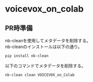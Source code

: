 # voicevox_on_colab

## PR時準備
nb-cleanを使用してメタデータを削除する。  
nb-cleanのインストールは以下の通り。  
```bash
pip install nb-clean
```
以下のコマンドでメタデータを削除する。
```bash
nb-clean clean VOICEVOX_on_Colab
```
